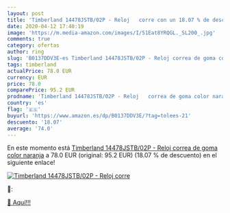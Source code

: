 ```yaml
---
layout: post
title: 'Timberland 14478JSTB/02P - Reloj   corre con un 18.07 % de descuento'
date: 2020-04-12 17:40:19
image: 'https://m.media-amazon.com/images/I/51Eat8YRQGL._SL200_.jpg'
comments: true
category: ofertas
author: ring
slug: 'B0137DDV3E-es Timberland 14478JSTB/02P - Reloj correa de goma color naranja'
tags: timberland
actualPrice: 78.0 EUR
currency: EUR
price: 78.0
comparePrice: 95.2 EUR
prodname: 'Timberland 14478JSTB/02P - Reloj   correa de goma color naranja'
country: 'es'
flag: '🇪🇸'
buyurl: 'https://www.amazon.es/dp/B0137DDV3E/?tag=tolees-21'
descuento: '18.07'
average: '74.0'
---
```


En este momento está [Timberland 14478JSTB/02P - Reloj   correa de goma color naranja](https://www.amazon.es/dp/B0137DDV3E/?tag=tolees-21) a 78.0 EUR (original: 95.2 EUR) (18.07 %  de descuento) en el siguiente enlace!

[![Timberland 14478JSTB/02P - Reloj   corre](https://m.media-amazon.com/images/I/51Eat8YRQGL._SL200_.jpg)](https://www.amazon.es/dp/B0137DDV3E/?tag=tolees-21)

🔎:


[🛒 Aquí!!!](https://www.amazon.es/dp/B0137DDV3E/?tag=tolees-21)
